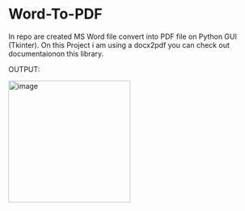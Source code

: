# Word-To-PDF
In repo are created MS Word file convert into PDF file on Python GUI (Tkinter). On this Project i am using a docx2pdf you can check out documentaionon this library.

OUTPUT:


<img width="241" alt="image" src="https://user-images.githubusercontent.com/50865286/188616109-e4c619c3-d228-4b40-8d5c-9e69342ddba8.png">

